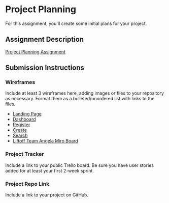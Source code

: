 # Project Planning
For this assignment, you'll create some initial plans for your project.

## Assignment Description
[Project Planning Assignment](https://education.launchcode.org/liftoff/modules/assignments/project-planning)

## Submission Instructions

### Wireframes

Include at least 3 wireframes here, adding images or files to your repository as necessary. Format them as a bulleted/unordered list with links to the files.

- [Landing Page](Landing_Page1.png)
- [Dashboard](Dashboard1.png)
- [Register](Register1.png)
- [Create](Create1.png)
- [Search](Search1.png)
- [Liftoff Team Angela Miro Board](https://miro.com/app/board/uXjVOicTG1k=/)

### Project Tracker

Include a link to your public Trello board. Be sure you have user stories added for at least your first 2-week sprint.

### Project Repo Link

Include a link to your project on GitHub.
